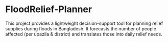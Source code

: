 # FloodRelief-Planner
This project provides a lightweight decision-support tool for planning relief supplies during floods in Bangladesh. It forecasts the number of people affected (per upazila &amp; district) and translates those into daily relief needs.
